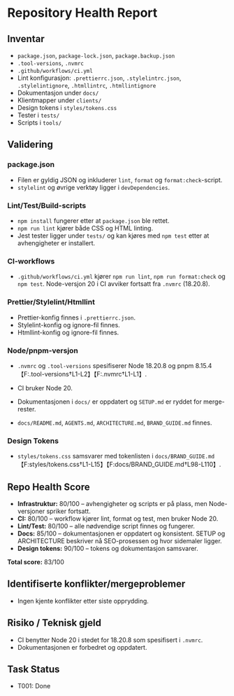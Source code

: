 # Repository Health Report

## Inventar
- `package.json`, `package-lock.json`, `package.backup.json`
- `.tool-versions`, `.nvmrc`
- `.github/workflows/ci.yml`
- Lint konfigurasjon: `.prettierrc.json`, `.stylelintrc.json`, `.stylelintignore`, `.htmllintrc`, `.htmllintignore`
- Dokumentasjon under `docs/`
- Klientmapper under `clients/`
- Design tokens i `styles/tokens.css`
- Tester i `tests/`
- Scripts i `tools/`

## Validering
### package.json
- Filen er gyldig JSON og inkluderer `lint`, `format` og `format:check`-script.
- `stylelint` og øvrige verktøy ligger i `devDependencies`.

### Lint/Test/Build-scripts
- `npm install` fungerer etter at `package.json` ble rettet.
- `npm run lint` kjører både CSS og HTML linting.
- Jest tester ligger under `tests/` og kan kjøres med `npm test` etter at avhengigheter er installert.

### CI-workflows
- `.github/workflows/ci.yml` kjører `npm run lint`, `npm run format:check` og `npm test`. Node-versjon 20 i CI avviker fortsatt fra `.nvmrc` (18.20.8).

### Prettier/Stylelint/Htmllint
- Prettier-konfig finnes i `.prettierrc.json`.
- Stylelint-konfig og ignore-fil finnes.
- Htmllint-konfig og ignore-fil finnes.

### Node/pnpm-versjon
- `.nvmrc` og `.tool-versions` spesifiserer Node 18.20.8 og pnpm 8.15.4【F:.tool-versions†L1-L2】【F:.nvmrc†L1-L1】.
- CI bruker Node 20.

- Dokumentasjonen i `docs/` er oppdatert og `SETUP.md` er ryddet for merge-rester.
- `docs/README.md`, `AGENTS.md`, `ARCHITECTURE.md`, `BRAND_GUIDE.md` finnes.

### Design Tokens
- `styles/tokens.css` samsvarer med tokenlisten i `docs/BRAND_GUIDE.md`【F:styles/tokens.css†L1-L15】【F:docs/BRAND_GUIDE.md†L98-L110】.

## Repo Health Score
- **Infrastruktur:** 80/100 – avhengigheter og scripts er på plass, men Node-versjoner spriker fortsatt.
- **CI:** 80/100 – workflow kjører lint, format og test, men bruker Node 20.
- **Lint/Test:** 80/100 – alle nødvendige script finnes og fungerer.
- **Docs:** 85/100 – dokumentasjonen er oppdatert og konsistent. SETUP og ARCHITECTURE beskriver nå SEO-prosessen og hvor sidemaler ligger.
- **Design tokens:** 90/100 – tokens og dokumentasjon samsvarer.

**Total score:** 83/100

## Identifiserte konflikter/mergeproblemer
- Ingen kjente konflikter etter siste opprydding.

## Risiko / Teknisk gjeld
- CI benytter Node 20 i stedet for 18.20.8 som spesifisert i `.nvmrc`.
- Dokumentasjonen er forbedret og oppdatert.


## Task Status
- T001: Done

